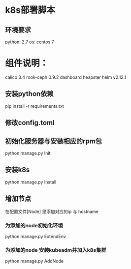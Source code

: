 # k8s部署脚本

## 环境要求
python: 2.7
os: centos 7

# 组件说明：
calico  3.4
rook-ceph 0.9.2
dashboard
heapster
helm v2.12.1

## 安装python依赖
pip install -r requirements.txt

## 修改config.toml

## 初始化服务器与安装相应的rpm包
python manage.py Init

## 安装k8s
python manage.py Install

## 增加节点
在配置文件[Node] 里添加对应的ip 与 hostname
### 为添加的node初始化环境
python manage.py ExtendEnv
### 为添加的node 安装kubeadm并加入k8s集群
python manage.py AddNode